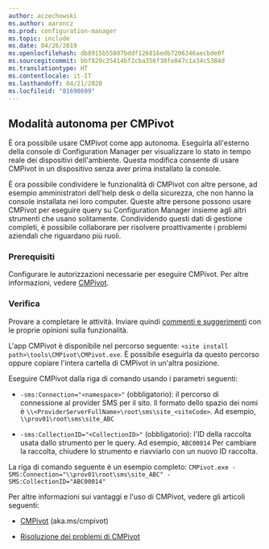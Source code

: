 ```yaml
---
author: aczechowski
ms.author: aaroncz
ms.prod: configuration-manager
ms.topic: include
ms.date: 04/26/2019
ms.openlocfilehash: db8915b55807bddf126816edb7206346aecbde0f
ms.sourcegitcommit: bbf820c35414bf2cba356f30fe047c1a34c5384d
ms.translationtype: HT
ms.contentlocale: it-IT
ms.lasthandoff: 04/21/2020
ms.locfileid: "81698699"
---
```

## <a name="cmpivot-standalone"></a><a name="bkmk_cmpivot"></a> Modalità autonoma per CMPivot
<!--3555890-->

È ora possibile usare CMPivot come app autonoma. Eseguirla all'esterno della console di Configuration Manager per visualizzare lo stato in tempo reale dei dispositivi dell'ambiente. Questa modifica consente di usare CMPivot in un dispositivo senza aver prima installato la console.

È ora possibile condividere le funzionalità di CMPivot con altre persone, ad esempio amministratori dell'help desk o della sicurezza, che non hanno la console installata nei loro computer. Queste altre persone possono usare CMPivot per eseguire query su Configuration Manager insieme agli altri strumenti che usano solitamente. Condividendo questi dati di gestione completi, è possibile collaborare per risolvere proattivamente i problemi aziendali che riguardano più ruoli.

### <a name="prerequisites"></a>Prerequisiti

Configurare le autorizzazioni necessarie per eseguire CMPivot. Per altre informazioni, vedere [CMPivot](../../../../servers/manage/cmpivot.md#prerequisites).

### <a name="try-it-out"></a>Verifica

Provare a completare le attività. Inviare quindi [commenti e suggerimenti](../../../../understand/find-help.md#product-feedback) con le proprie opinioni sulla funzionalità.

L'app CMPivot è disponibile nel percorso seguente: `<site install path>\tools\CMPivot\CMPivot.exe`. È possibile eseguirla da questo percorso oppure copiare l'intera cartella di CMPivot in un'altra posizione.

Eseguire CMPivot dalla riga di comando usando i parametri seguenti:

- `-sms:Connection="<namespace>"` (obbligatorio): il percorso di connessione al provider SMS per il sito. Il formato dello spazio dei nomi è `\\<ProviderServerFullName>\root\sms\site_<siteCode>`. Ad esempio, `\\prov01\root\sms\site_ABC`

- `-sms:CollectionID="<CollectionID>"` (obbligatorio): l'ID della raccolta usata dallo strumento per le query. Ad esempio, `ABC00014` Per cambiare la raccolta, chiudere lo strumento e riavviarlo con un nuovo ID raccolta.

<!-- 
- `-SMS:ConnectionType=WQL` (optional): By default, the tool connects using OData, and automatically falls back to WQL if needed. You can use this parameter to force it to use a WQL connection. 
 -->

La riga di comando seguente è un esempio completo: `CMPivot.exe -SMS:Connection="\\prov01\root\sms\site_ABC" -SMS:CollectionID="ABC00014"`

Per altre informazioni sui vantaggi e l'uso di CMPivot, vedere gli articoli seguenti:

- [CMPivot](../../../../servers/manage/cmpivot.md) (aka.ms/cmpivot) 

- [Risoluzione dei problemi di CMPivot](../../../../servers/manage/cmpivot-tsg.md)  
